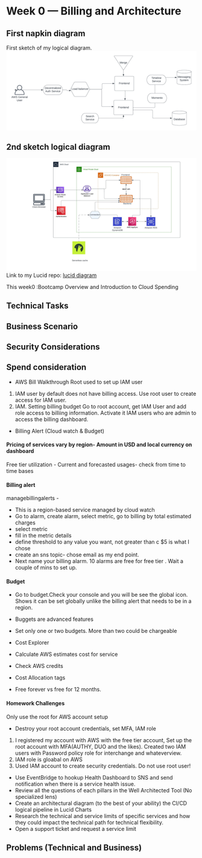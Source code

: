 # Week 0 — Billing and Architecture

## First napkin diagram

First sketch of my logical diagram.
![Napkin img](/_docs/assets/napkin-one.png)

## 2nd sketch logical diagram

![cruddar logical](/_docs/assets/cruddar_logical.jpeg)
Link to my Lucid repo: [lucid diagram](https://lucid.app/lucidchart/9976aa80-82e1-4c4b-8740-abcb62d1e1f2/edit?view_items=zvexuFBbVCbE&invitationId=inv_c19e2de0-4fb7-43aa-9297-f757a0dd3cbf)

This week0 :Bootcamp Overview and Introduction to Cloud Spending

## Technical Tasks

## Business Scenario

## Security Considerations

## Spend consideration

- AWS Bill Walkthrough
  Root used to set up IAM user

1. IAM user by default does not have billing access. Use root user to create access for IAM user.
2. IAM.
   Setting billing budget
   Go to root account, get IAM User and add role access to billiing information.
   Activate it
   IAM users who are admin to access the billing dashboard.

- Billing Alert (Cloud watch & Budget)

#### Pricing of services vary by region- Amount in USD and local currency on dashboard

Free tier utilization - Current and forecasted usages- check from time to time bases

#### Billing alert

managebillingalerts -

- This is a region-based service managed by cloud watch
- Go to alarm, create alarm, select metric, go to billing by total estimated charges
- select metric
- fill in the metric details
- define threshold to any value you want, not greater than c $5 is what I chose
- create an sns topic- chose email as my end point.
- Next name your billing alarm. 10 alarms are free for free tier . Wait a couple of mins to set up.

#### Budget

- Go to budget.Check your console and you will be see the global icon. Shows it can be set globally unlike the billing alert that needs to be in a region.
- Buggets are advanced features
- Set only one or two budgets. More than two could be chargeable

- Cost Explorer
- Calculate AWS estimates cost for service
- Check AWS credits
- Cost Allocation tags
- Free forever vs free for 12 months.

#### Homework Challenges

Only use the root for AWS account setup

- Destroy your root account credentials, set MFA, IAM role

1. I registered my account with AWS with the free tier account, Set up the root account
   with MFA(AUTHY, DUO and the likes).
   Created two IAM users with Password policy role for interchange and whateverview.
2. IAM role is gloabal on AWS
3. Used IAM account to create security credentials. Do not use root user!

- Use EventBridge to hookup Health Dashboard to SNS and send notification when there is a service health issue.
- Review all the questions of each pillars in the Well Architected Tool (No specialized lens)
- Create an architectural diagram (to the best of your ability) the CI/CD logical pipeline in Lucid Charts
- Research the technical and service limits of specific services and how they could impact the technical path for technical flexibility.
- Open a support ticket and request a service limit

## Problems (Technical and Business)
